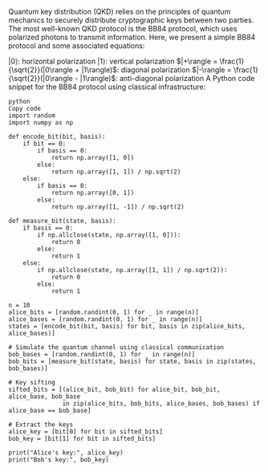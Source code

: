 Quantum key distribution (QKD) relies on the principles of quantum mechanics to securely distribute cryptographic keys between two parties. The most well-known QKD protocol is the BB84 protocol, which uses polarized photons to transmit information. Here, we present a simple BB84 protocol and some associated equations:

$|0\rangle$: horizontal polarization
$|1\rangle$: vertical polarization
$|+\rangle = \frac{1}{\sqrt{2}}(|0\rangle + |1\rangle)$: diagonal polarization
$|-\rangle = \frac{1}{\sqrt{2}}(|0\rangle - |1\rangle)$: anti-diagonal polarization
A Python code snippet for the BB84 protocol using classical infrastructure:
```
python
Copy code
import random
import numpy as np

def encode_bit(bit, basis):
    if bit == 0:
        if basis == 0:
            return np.array([1, 0])
        else:
            return np.array([1, 1]) / np.sqrt(2)
    else:
        if basis == 0:
            return np.array([0, 1])
        else:
            return np.array([1, -1]) / np.sqrt(2)

def measure_bit(state, basis):
    if basis == 0:
        if np.allclose(state, np.array([1, 0])):
            return 0
        else:
            return 1
    else:
        if np.allclose(state, np.array([1, 1]) / np.sqrt(2)):
            return 0
        else:
            return 1

n = 10
alice_bits = [random.randint(0, 1) for _ in range(n)]
alice_bases = [random.randint(0, 1) for _ in range(n)]
states = [encode_bit(bit, basis) for bit, basis in zip(alice_bits, alice_bases)]

# Simulate the quantum channel using classical communication
bob_bases = [random.randint(0, 1) for _ in range(n)]
bob_bits = [measure_bit(state, basis) for state, basis in zip(states, bob_bases)]

# Key sifting
sifted_bits = [(alice_bit, bob_bit) for alice_bit, bob_bit, alice_base, bob_base
               in zip(alice_bits, bob_bits, alice_bases, bob_bases) if alice_base == bob_base]

# Extract the keys
alice_key = [bit[0] for bit in sifted_bits]
bob_key = [bit[1] for bit in sifted_bits]

print("Alice's key:", alice_key)
print("Bob's key:", bob_key)

```

